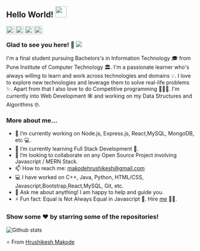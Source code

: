 ## Hello World! <img src="https://raw.githubusercontent.com/iampavangandhi/iampavangandhi/master/gifs/Hi.gif" width="30px"></h2>

<a href="https://www.linkedin.com/in/hrushikesh-makode-75116a147/">
  <img align="left" alt="Hruhikesh's Linkdein" width="22px" src="https://cdn.jsdelivr.net/npm/simple-icons@v3/icons/linkedin.svg" />
</a>
<a href="https://github.com/HrushiMakode">
  <img align="left" alt="Hrushikesh's Github" width="22px" src="https://cdn.jsdelivr.net/npm/simple-icons@v3/icons/github.svg" />
</a>
<a href="https://www.hackerrank.com/hrushi_makode">
  <img align="left" alt="Hrushikesh's Hackerrank" width="22px" src="https://cdn.jsdelivr.net/npm/simple-icons@v3/icons/hackerrank.svg" />
</a>
<a href="https://www.codechef.com/users/hrushi_makode">
  <img align="left" alt="Hrushikesh's Codechef" width="22px" src="https://cdn.jsdelivr.net/npm/simple-icons@v3/icons/codechef.svg" />
</a>
<br />

### Glad to see you here! 🤩 ![](https://visitor-badge.glitch.me/badge?page_id=HrushiMakode.HrushiMakode)

I'm a final student pursuing Bachelors's in Information Technology 🎓 from Pune Institute of Computer Technology 🏛. I'm a passionate learner who's always willing to learn and work across technologies and domains 💡. I love to explore new technologies and leverage them to solve real-life problems ✨. Apart from that I also love to do Competitive programming 👨🏻‍💻. I'm currently into Web Development 🕸️ and working on my Data Structures and Algorithms 🤓.

### More about me...

- 🔭 I’m currently working on Node.js, Express.js, React,MySQL, MongoDB, etc 💻.
- 🌱 I’m currently learning Full Stack Development 🚀.
- 👯 I’m looking to collaborate on any Open Source Project involving Javascript / MERN Stack.
- 📫 How to reach me: makodehrushikesh@gmail.com 
- 💻 I have worked on C++, Java, Python, HTML/CSS, Javascript,Bootstrap,React,MySQL, Git, etc.
- 💬 Ask me about anything! I am happy to help and guide you.
- ⚡ Fun fact: Equal is Not Always Equal in Javascript 🤣. Hire [me](mailto:makodehrushikesh@gmail.com?Subject=Hello%20Hrushikesh) 👨‍💻.

### Show some ❤️ by starring some of the repositories!

![Github stats](https://github-readme-stats.vercel.app/api?username=HrushiMakode&show_icons=true&hide_border=true)

⭐️ From [Hrushikesh Makode](https://github.com/HrushiMakode)
